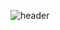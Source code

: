 ![header](https://capsule-render.vercel.app/api?type=venom&color=gradient&customColorList=0,2,2,5,30&height=200&text=Hye's%20Github!&fontAlign=50&capsule_render&animation=fadeIn)
